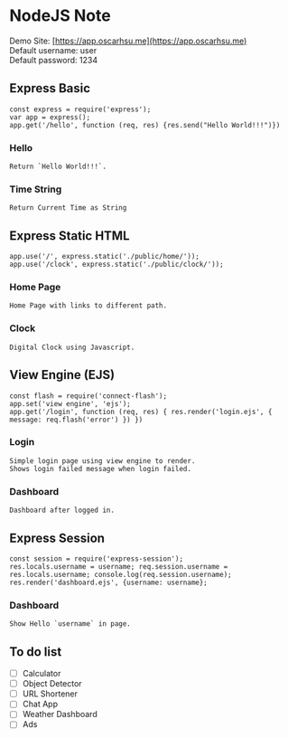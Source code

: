 # NodeJS Note
Demo Site: [https://app.oscarhsu.me](https://app.oscarhsu.me)<br>
Default username: user<br>
Default password: 1234<br>
## Express Basic
`const express = require('express');`<br>
`var app = express();`<br>
`app.get('/hello', function (req, res) {res.send("Hello World!!!")})`
<br>

### Hello
    Return `Hello World!!!`.

### Time String
    Return Current Time as String

## Express Static HTML
`app.use('/', express.static('./public/home/'));`<br>
`app.use('/clock', express.static('./public/clock/'));`<br>

### Home Page
    Home Page with links to different path.

### Clock
    Digital Clock using Javascript.

## View Engine (EJS)
`const flash = require('connect-flash');`<br>
`app.set('view engine', 'ejs');`<br>
``app.get('/login', function (req, res) {
  res.render('login.ejs', { message: req.flash('error') })
})``<br>

### Login
    Simple login page using view engine to render.
    Shows login failed message when login failed.

### Dashboard
    Dashboard after logged in.

## Express Session
`const session = require('express-session');`<br>
``res.locals.username = username;
    req.session.username = res.locals.username;
    console.log(req.session.username);
    res.render('dashboard.ejs', {username: username};``<br>
### Dashboard
    Show Hello `username` in page.

## To do list
- [ ] Calculator
- [ ] Object Detector
- [ ] URL Shortener
- [ ] Chat App
- [ ] Weather Dashboard
- [ ] Ads
